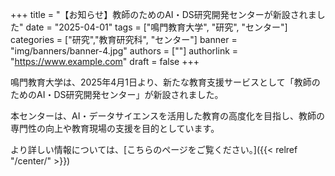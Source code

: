 +++
title = "【お知らせ】教師のためのAI・DS研究開発センターが新設されました"
date = "2025-04-01"
tags = ["鳴門教育大学", "研究", "センター"]
categories = ["研究","教育研究科", "センター"]
banner = "img/banners/banner-4.jpg"
authors = [""]
authorlink = "https://www.example.com"
draft = false
+++

鳴門教育大学は、2025年4月1日より、新たな教育支援サービスとして「教師のためのAI・DS研究開発センター」が新設されました。

本センターは、AI・データサイエンスを活用した教育の高度化を目指し、教師の専門性の向上や教育現場の支援を目的としています。

より詳しい情報については、[こちらのページをご覧ください。]({{< relref "/center/" >}})
